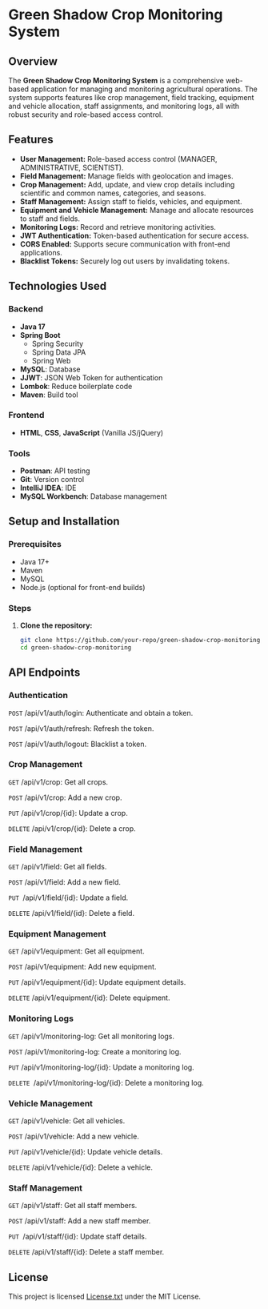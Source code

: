 # Green Shadow Crop Monitoring System

## Overview
The **Green Shadow Crop Monitoring System** is a comprehensive web-based application for managing and monitoring agricultural operations. The system supports features like crop management, field tracking, equipment and vehicle allocation, staff assignments, and monitoring logs, all with robust security and role-based access control.

## Features
- **User Management:** Role-based access control (MANAGER, ADMINISTRATIVE, SCIENTIST).
- **Field Management:** Manage fields with geolocation and images.
- **Crop Management:** Add, update, and view crop details including scientific and common names, categories, and seasons.
- **Staff Management:** Assign staff to fields, vehicles, and equipment.
- **Equipment and Vehicle Management:** Manage and allocate resources to staff and fields.
- **Monitoring Logs:** Record and retrieve monitoring activities.
- **JWT Authentication:** Token-based authentication for secure access.
- **CORS Enabled:** Supports secure communication with front-end applications.
- **Blacklist Tokens:** Securely log out users by invalidating tokens.

## Technologies Used
### Backend
- **Java 17**
- **Spring Boot**
    - Spring Security
    - Spring Data JPA
    - Spring Web
- **MySQL**: Database
- **JJWT**: JSON Web Token for authentication
- **Lombok**: Reduce boilerplate code
- **Maven**: Build tool

### Frontend
- **HTML**, **CSS**, **JavaScript** (Vanilla JS/jQuery)

### Tools
- **Postman**: API testing
- **Git**: Version control
- **IntelliJ IDEA**: IDE
- **MySQL Workbench**: Database management

## Setup and Installation
### Prerequisites
- Java 17+
- Maven
- MySQL
- Node.js (optional for front-end builds)

### Steps
1. **Clone the repository:**
   ```bash
   git clone https://github.com/your-repo/green-shadow-crop-monitoring.git
   cd green-shadow-crop-monitoring

## API Endpoints

### Authentication

`POST` /api/v1/auth/login: Authenticate and obtain a token.

`POST` /api/v1/auth/refresh: Refresh the token.

`POST` /api/v1/auth/logout: Blacklist a token.

### Crop Management

`GET` /api/v1/crop: Get all crops.

`POST` /api/v1/crop: Add a new crop.

`PUT` /api/v1/crop/{id}: Update a crop.

`DELETE` /api/v1/crop/{id}: Delete a crop.

### Field Management

`GET` /api/v1/field: Get all fields.

`POST` /api/v1/field: Add a new field.

`PUT `/api/v1/field/{id}: Update a field.

`DELETE` /api/v1/field/{id}: Delete a field.

### Equipment Management

`GET` /api/v1/equipment: Get all equipment.

`POST` /api/v1/equipment: Add new equipment.

`PUT` /api/v1/equipment/{id}: Update equipment details.

`DELETE` /api/v1/equipment/{id}: Delete equipment.

### Monitoring Logs

`GET` /api/v1/monitoring-log: Get all monitoring logs.

`POST` /api/v1/monitoring-log: Create a monitoring log.

`PUT` /api/v1/monitoring-log/{id}: Update a monitoring log.

`DELETE `/api/v1/monitoring-log/{id}: Delete a monitoring log.

### Vehicle Management

`GET` /api/v1/vehicle: Get all vehicles.

`POST` /api/v1/vehicle: Add a new vehicle.

`PUT` /api/v1/vehicle/{id}: Update vehicle details.

`DELETE` /api/v1/vehicle/{id}: Delete a vehicle.

### Staff Management

`GET` /api/v1/staff: Get all staff members.

`POST` /api/v1/staff: Add a new staff member.

`PUT `/api/v1/staff/{id}: Update staff details.

`DELETE` /api/v1/staff/{id}: Delete a staff member.


## License

This project is licensed [License.txt](License.txt) under the MIT License.